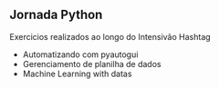 Jornada Python
-

Exercicios realizados ao longo do Intensivão Hashtag

- Automatizando com pyautogui
- Gerenciamento de planilha de dados
- Machine Learning with datas
